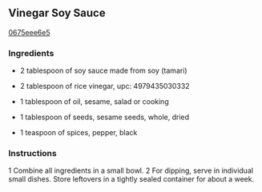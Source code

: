 ## Vinegar Soy Sauce

[0675eee6e5](http://www.cookstr.com/recipes/vinegar-soy-sauce)

### Ingredients

 - 2 tablespoon of soy sauce made from soy (tamari)

 - 2 tablespoon of rice vinegar, upc: 4979435030332

 - 1 tablespoon of oil, sesame, salad or cooking

 - 1 tablespoon of seeds, sesame seeds, whole, dried

 - 1 teaspoon of spices, pepper, black

### Instructions

1 Combine all ingredients in a small bowl. 2 For dipping, serve in individual small dishes. Store leftovers in a tightly sealed container for about a week.